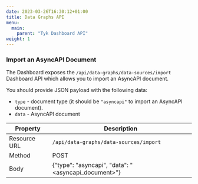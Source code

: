 ```yaml
---
date: 2023-03-26T16:30:12+01:00
title: Data Graphs API
menu:
  main:
    parent: "Tyk Dashboard API"
weight: 1
---
```


### Import an AsyncAPI Document

The Dashboard exposes the `/api/data-graphs/data-sources/import` Dashboard API which allows you to import an AsyncAPI document.

You should provide JSON payload with the following data:

* `type` - document type (it should be `"asyncapi"` to import an AsyncAPI document).
* `data` - AsyncAPI document

| **Property** | **Description**                                     |
| ------------ |-----------------------------------------------------|
| Resource URL | `/api/data-graphs/data-sources/import`              |
| Method       | POST                                                |
| Body         | {"type": "asyncapi", "data": "<asyncapi_document>"} |

